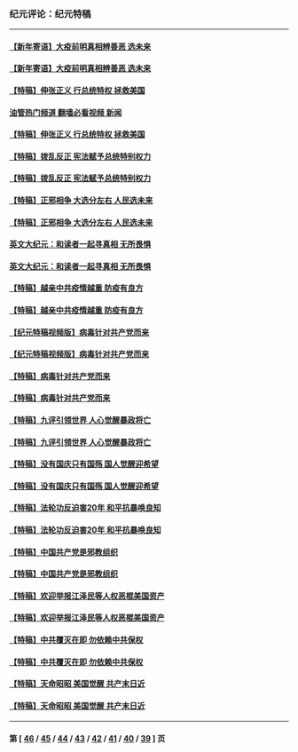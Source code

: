 ### 纪元评论：纪元特稿
---
#### [【新年寄语】大疫前明真相辨善恶 选未来](../../pages/nsc424/n12660855.md?06160330) 
#### [【新年寄语】大疫前明真相辨善恶 选未来](../../pages/nsc424/n12660855.md?06160330) 
#### [【特稿】伸张正义 行总统特权 拯救美国](../../pages/nsc424/n12616806.md?06160330) 
#### [油管热门频道 翻墙必看视频 新闻](ok?06160330)
#### [【特稿】伸张正义 行总统特权 拯救美国](../../pages/nsc424/n12616806.md?06160330) 
#### [【特稿】拨乱反正 宪法赋予总统特别权力](../../pages/nsc424/n12598306.md?06160330) 
#### [【特稿】拨乱反正 宪法赋予总统特别权力](../../pages/nsc424/n12598306.md?06160330) 
#### [【特稿】正邪相争 大选分左右 人民选未来](../../pages/nsc424/n12545208.md?06160330) 
#### [【特稿】正邪相争 大选分左右 人民选未来](../../pages/nsc424/n12545208.md?06160330) 
#### [英文大纪元：和读者一起寻真相 无所畏惧](../../pages/nsc424/n12542027.md?06160330) 
#### [英文大纪元：和读者一起寻真相 无所畏惧](../../pages/nsc424/n12542027.md?06160330) 
#### [【特稿】越亲中共疫情越重 防疫有良方](../../pages/nsc424/n12042989.md?06160330) 
#### [【特稿】越亲中共疫情越重 防疫有良方](../../pages/nsc424/n12042989.md?06160330) 
#### [【纪元特稿视频版】病毒针对共产党而来](../../pages/nsc424/n11977328.md?06160330) 
#### [【纪元特稿视频版】病毒针对共产党而来](../../pages/nsc424/n11977328.md?06160330) 
#### [【特稿】病毒针对共产党而来](../../pages/nsc424/n11928818.md?06160330) 
#### [【特稿】病毒针对共产党而来](../../pages/nsc424/n11928818.md?06160330) 
#### [【特稿】九评引领世界 人心觉醒暴政将亡](../../pages/nsc424/n11660496.md?06160330) 
#### [【特稿】九评引领世界 人心觉醒暴政将亡](../../pages/nsc424/n11660496.md?06160330) 
#### [【特稿】没有国庆只有国殇 国人觉醒迎希望](../../pages/nsc424/n11549354.md?06160330) 
#### [【特稿】没有国庆只有国殇 国人觉醒迎希望](../../pages/nsc424/n11549354.md?06160330) 
#### [【特稿】法轮功反迫害20年 和平抗暴唤良知](../../pages/nsc424/n11389135.md?06160330) 
#### [【特稿】法轮功反迫害20年 和平抗暴唤良知](../../pages/nsc424/n11389135.md?06160330) 
#### [【特稿】中国共产党是邪教组织](../../pages/nsc424/n11355551.md?06160330) 
#### [【特稿】中国共产党是邪教组织](../../pages/nsc424/n11355551.md?06160330) 
#### [【特稿】欢迎举报江泽民等人权恶棍美国资产](../../pages/nsc424/n11303040.md?06160330) 
#### [【特稿】欢迎举报江泽民等人权恶棍美国资产](../../pages/nsc424/n11303040.md?06160330) 
#### [【特稿】中共覆灭在即 勿依赖中共保权](../../pages/nsc424/n11278510.md?06160330) 
#### [【特稿】中共覆灭在即 勿依赖中共保权](../../pages/nsc424/n11278510.md?06160330) 
#### [【特稿】天命昭昭 美国觉醒 共产末日近](../../pages/nsc424/n11150259.md?06160330) 
#### [【特稿】天命昭昭 美国觉醒 共产末日近](../../pages/nsc424/n11150259.md?06160330) 

---
#### 第 [ [46](./46.md?06160330) / [45](./45.md?06160330) / [44](./44.md?06160330) / [43](./43.md?06160330) / [42](./42.md?06160330) / [41](./41.md?06160330) / [40](./40.md?06160330) / [39](./39.md?06160330) ] 页

